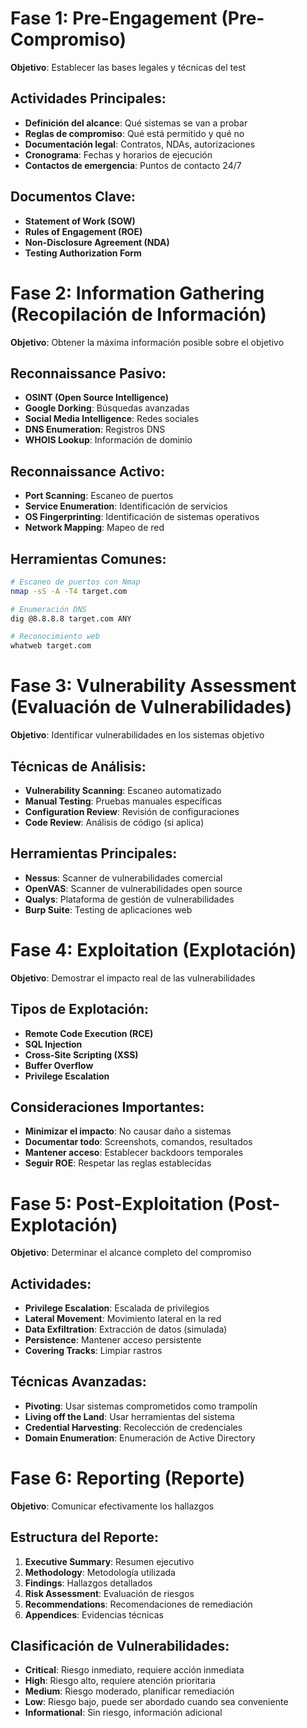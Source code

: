# Fase 1: Pre-Engagement (Pre-Compromiso)

**Objetivo**: Establecer las bases legales y técnicas del test

## Actividades Principales:

- **Definición del alcance**: Qué sistemas se van a probar
- **Reglas de compromiso**: Qué está permitido y qué no
- **Documentación legal**: Contratos, NDAs, autorizaciones
- **Cronograma**: Fechas y horarios de ejecución
- **Contactos de emergencia**: Puntos de contacto 24/7

## Documentos Clave:

- **Statement of Work (SOW)**
- **Rules of Engagement (ROE)**
- **Non-Disclosure Agreement (NDA)**
- **Testing Authorization Form**

# Fase 2: Information Gathering (Recopilación de Información)

**Objetivo**: Obtener la máxima información posible sobre el objetivo

## Reconnaissance Pasivo:

- **OSINT (Open Source Intelligence)**
- **Google Dorking**: Búsquedas avanzadas
- **Social Media Intelligence**: Redes sociales
- **DNS Enumeration**: Registros DNS
- **WHOIS Lookup**: Información de dominio

## Reconnaissance Activo:

- **Port Scanning**: Escaneo de puertos
- **Service Enumeration**: Identificación de servicios
- **OS Fingerprinting**: Identificación de sistemas operativos
- **Network Mapping**: Mapeo de red

## Herramientas Comunes:

```bash
# Escaneo de puertos con Nmap
nmap -sS -A -T4 target.com

# Enumeración DNS
dig @8.8.8.8 target.com ANY

# Reconocimiento web
whatweb target.com
```

# Fase 3: Vulnerability Assessment (Evaluación de Vulnerabilidades)

**Objetivo**: Identificar vulnerabilidades en los sistemas objetivo

## Técnicas de Análisis:

- **Vulnerability Scanning**: Escaneo automatizado
- **Manual Testing**: Pruebas manuales específicas
- **Configuration Review**: Revisión de configuraciones
- **Code Review**: Análisis de código (si aplica)

## Herramientas Principales:

- **Nessus**: Scanner de vulnerabilidades comercial
- **OpenVAS**: Scanner de vulnerabilidades open source
- **Qualys**: Plataforma de gestión de vulnerabilidades
- **Burp Suite**: Testing de aplicaciones web

# Fase 4: Exploitation (Explotación)

**Objetivo**: Demostrar el impacto real de las vulnerabilidades

## Tipos de Explotación:

- **Remote Code Execution (RCE)**
- **SQL Injection**
- **Cross-Site Scripting (XSS)**
- **Buffer Overflow**
- **Privilege Escalation**

## Consideraciones Importantes:

- **Minimizar el impacto**: No causar daño a sistemas
- **Documentar todo**: Screenshots, comandos, resultados
- **Mantener acceso**: Establecer backdoors temporales
- **Seguir ROE**: Respetar las reglas establecidas

# Fase 5: Post-Exploitation (Post-Explotación)

**Objetivo**: Determinar el alcance completo del compromiso

## Actividades:

- **Privilege Escalation**: Escalada de privilegios
- **Lateral Movement**: Movimiento lateral en la red
- **Data Exfiltration**: Extracción de datos (simulada)
- **Persistence**: Mantener acceso persistente
- **Covering Tracks**: Limpiar rastros

## Técnicas Avanzadas:

- **Pivoting**: Usar sistemas comprometidos como trampolín
- **Living off the Land**: Usar herramientas del sistema
- **Credential Harvesting**: Recolección de credenciales
- **Domain Enumeration**: Enumeración de Active Directory

# Fase 6: Reporting (Reporte)

**Objetivo**: Comunicar efectivamente los hallazgos

## Estructura del Reporte:

1. **Executive Summary**: Resumen ejecutivo
2. **Methodology**: Metodología utilizada
3. **Findings**: Hallazgos detallados
4. **Risk Assessment**: Evaluación de riesgos
5. **Recommendations**: Recomendaciones de remediación
6. **Appendices**: Evidencias técnicas

## Clasificación de Vulnerabilidades:

- **Critical**: Riesgo inmediato, requiere acción inmediata
- **High**: Riesgo alto, requiere atención prioritaria
- **Medium**: Riesgo moderado, planificar remediación
- **Low**: Riesgo bajo, puede ser abordado cuando sea conveniente
- **Informational**: Sin riesgo, información adicional